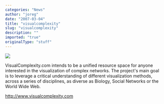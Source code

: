 ```yaml
---
categories: "News"
author: "joreg"
date: "2007-03-04"
title: "visualcomplexity"
slug: "visualcomplexity"
description: ""
imported: "true"
originalType: "stuff"
---
```



<!--{SPLIT()}-->
![](new_vc_logo.png)
<!--~~~-->

VisualComplexity.com intends to be a unified resource space for anyone interested in the visualization of complex networks. The project's main goal is to leverage a critical understanding of different visualization methods, across a series of disciplines, as diverse as Biology, Social Networks or the World Wide Web.


<http://www.visualcomplexity.com>
<!--{SPLIT}-->